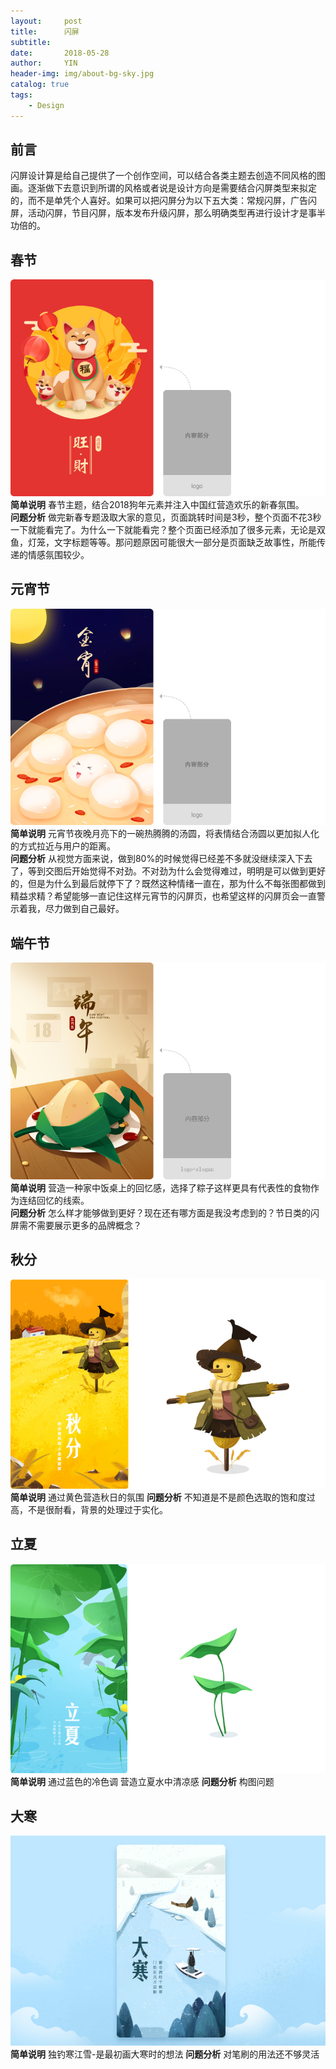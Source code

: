 ```yaml
---
layout:     post
title:      闪屏
subtitle:   
date:       2018-05-28
author:     YIN
header-img: img/about-bg-sky.jpg
catalog: true
tags:
    - Design
---
```


## 前言
闪屏设计算是给自己提供了一个创作空间，可以结合各类主题去创造不同风格的图画。逐渐做下去意识到所谓的风格或者说是设计方向是需要结合闪屏类型来拟定的，而不是单凭个人喜好。如果可以把闪屏分为以下五大类：常规闪屏，广告闪屏，活动闪屏，节目闪屏，版本发布升级闪屏，那么明确类型再进行设计才是事半功倍的。

## 春节
![spring](https://github.com/SEP3WATER/SEP3WATER.github.io/blob/master/img/post-1-spr.jpg?raw=true)
**简单说明**  春节主题，结合2018狗年元素并注入中国红营造欢乐的新春氛围。   
**问题分析**  做完新春专题汲取大家的意见，页面跳转时间是3秒，整个页面不花3秒一下就能看完了。为什么一下就能看完？整个页面已经添加了很多元素，无论是双鱼，灯笼，文字标题等等。那问题原因可能很大一部分是页面缺乏故事性，所能传递的情感氛围较少。

## 元宵节
![lantern](https://github.com/SEP3WATER/SEP3WATER.github.io/blob/master/img/post-1-yuanx.jpg?raw=true)
**简单说明**  元宵节夜晚月亮下的一碗热腾腾的汤圆，将表情结合汤圆以更加拟人化的方式拉近与用户的距离。  
**问题分析**  从视觉方面来说，做到80%的时候觉得已经差不多就没继续深入下去了，等到交图后开始觉得不对劲。不对劲为什么会觉得难过，明明是可以做到更好的，但是为什么到最后就停下了？既然这种情绪一直在，那为什么不每张图都做到精益求精？希望能够一直记住这样元宵节的闪屏页，也希望这样的闪屏页会一直警示着我，尽力做到自己最好。

## 端午节
![dragon](https://github.com/SEP3WATER/SEP3WATER.github.io/blob/master/img/post-1-dragon.jpg?raw=true)
**简单说明**  营造一种家中饭桌上的回忆感，选择了粽子这样更具有代表性的食物作为连结回忆的线索。  
**问题分析**  怎么样才能够做到更好？现在还有哪方面是我没考虑到的？节日类的闪屏需不需要展示更多的品牌概念？
  
 
## 秋分
![autumn](https://github.com/SEP3WATER/SEP3WATER.github.io/blob/master/img/post-1-autumn.jpg?raw=true)
**简单说明** 通过黄色营造秋日的氛围
**问题分析** 不知道是不是颜色选取的饱和度过高，不是很耐看，背景的处理过于实化。

## 立夏
![autumn](https://github.com/SEP3WATER/SEP3WATER.github.io/blob/master/img/post-1-sum.jpg?raw=true)
**简单说明** 通过蓝色的冷色调 营造立夏水中清凉感
**问题分析** 构图问题

## 大寒
![autumn](https://github.com/SEP3WATER/SEP3WATER.github.io/blob/master/img/post-1-cold.jpg?raw=true)
**简单说明** 独钓寒江雪-是最初画大寒时的想法
**问题分析** 对笔刷的用法还不够灵活









